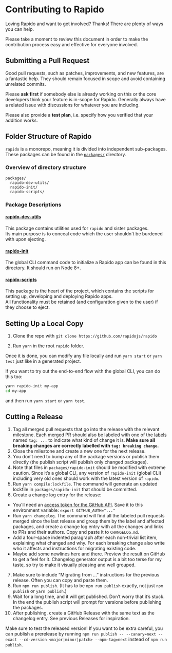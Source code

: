 # Contributing to Rapido

Loving Rapido and want to get involved? Thanks! There are plenty of ways you can help.

Please take a moment to review this document in order to make the contribution process easy and effective for everyone involved.

## Submitting a Pull Request

Good pull requests, such as patches, improvements, and new features, are a fantastic help. They should remain focused in scope and avoid containing unrelated commits.

Please **ask first** if somebody else is already working on this or the core developers think your feature is in-scope for Rapido. Generally always have a related issue with discussions for whatever you are including.

Please also provide a **test plan**, i.e. specify how you verified that your addition works.

## Folder Structure of Rapido

`rapido` is a monorepo, meaning it is divided into independent sub-packages.<br>
These packages can be found in the [`packages/`](https://github.com/rapidojs/rapido/tree/master/packages) directory.

### Overview of directory structure

```
packages/
  rapido-dev-utils/
  rapido-init/
  rapido-scripts/
```

### Package Descriptions

#### [rapido-dev-utils](https://github.com/rapidojs/rapido/tree/master/packages/rapido-dev-utils)

This package contains utilities used for `rapido` and sister packages.<br>
Its main purpose is to conceal code which the user shouldn't be burdened with upon ejecting.

#### [rapido-init](https://github.com/rapidojs/rapido/tree/master/packages/init)

The global CLI command code to initialize a Rapido app can be found in this directory. It should run on Node 8+.

#### [rapido-scripts](https://github.com/rapidojs/rapido/tree/master/packages/rapido-scripts)

This package is the heart of the project, which contains the scripts for setting up, developing and deploying Rapido apps.<br>
All functionality must be retained (and configuration given to the user) if they choose to eject.

## Setting Up a Local Copy

1. Clone the repo with `git clone https://github.com/rapidojs/rapido`

2. Run `yarn` in the root `rapido` folder.

Once it is done, you can modify any file locally and run `yarn start` or `yarn test` just like in a generated project.

If you want to try out the end-to-end flow with the global CLI, you can do this too:

```sh
yarn rapido-init my-app
cd my-app
```

and then run `yarn start` or `yarn test`.

## Cutting a Release

1. Tag all merged pull requests that go into the release with the relevant milestone. Each merged PR should also be labeled with one of the [labels](https://github.com/rapidojs/rapido/labels) named `tag: ...` to indicate what kind of change it is. **Make sure all breaking changes are correctly labelled with `tag: breaking change`.**
2. Close the milestone and create a new one for the next release.
3. You don’t need to bump any of the package versions or publish them directly (the publish script will publish only changed packages).
4. Note that files in `packages/rapido-init` should be modified with extreme caution. Since it’s a global CLI, any version of `rapido-init` (global CLI) including very old ones should work with the latest version of `rapido`.
5. Run `yarn compile:lockfile`. The command will generate an updated lockfile in `packages/rapido-init` that should be committed.
6. Create a change log entry for the release:

- You'll need an [access token for the GitHub API](https://help.github.com/articles/creating-an-access-token-for-command-line-use/). Save it to this environment variable: `export GITHUB_AUTH="..."`
- Run `yarn changelog`. The command will find all the labeled pull requests merged since the last release and group them by the label and affected packages, and create a change log entry with all the changes and links to PRs and their authors. Copy and paste it to `CHANGELOG.md`.
- Add a four-space indented paragraph after each non-trivial list item, explaining what changed and why. For each breaking change also write who it affects and instructions for migrating existing code.
- Maybe add some newlines here and there. Preview the result on GitHub to get a feel for it. Changelog generator output is a bit too terse for my taste, so try to make it visually pleasing and well grouped.

7. Make sure to include “Migrating from ...” instructions for the previous release. Often you can copy and paste them.
8. Run `npm run publish`. (It has to be `npm run publish` exactly, not just `npm publish` or `yarn publish`.)
9. Wait for a long time, and it will get published. Don’t worry that it’s stuck. In the end the publish script will prompt for versions before publishing the packages.
10. After publishing, create a GitHub Release with the same text as the changelog entry. See previous Releases for inspiration.

Make sure to test the released version! If you want to be extra careful, you can publish a prerelease by running `npm run publish -- --canary=next --exact --cd-version <major|minor|patch> --npm-tag=next` instead of `npm run publish`.
